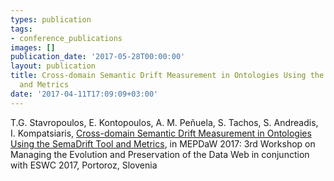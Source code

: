 ```yaml
---
types: publication
tags:
- conference_publications
images: []
publication_date: '2017-05-28T00:00:00'
layout: publication
title: Cross-domain Semantic Drift Measurement in Ontologies Using the SemaDrift Tool
  and Metrics
date: '2017-04-11T17:09:09+03:00'
---
```

<p>T.G. Stavropoulos, E. Kontopoulos, A. M. Peñuela, S. Tachos, S. Andreadis, I. Kompatsiaris, <a href="http://ceur-ws.org/Vol-1824/mepdaw_paper_5.pdf">Cross-domain Semantic Drift Measurement in Ontologies Using the SemaDrift Tool and Metrics</a>, in MEPDaW 2017: 3rd Workshop on Managing the Evolution and Preservation of the Data Web in conjunction with ESWC 2017, Portoroz, Slovenia</p>
